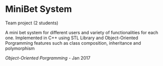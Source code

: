 # MiniBet System

Team project (2 students)

A mini bet system for different users and variety of functionalities for each one.
Implemented in C++ using STL Library and Object-Oriented Porgramming features such
as class composition, inheritance and polymorphism

*Object-Oriented Porgramming* - Jan 2017
